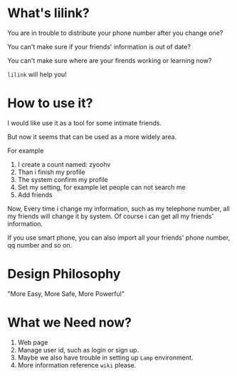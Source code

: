 # What's lilink?

You are in trouble to distribute your phone number after you change one?

You can't make sure if your friends' information is out of date?

You can't make sure where are your firends working or learning now?

`lilink` will help you!

# How to use it?

I would like use it as a tool for some intimate friends.

But now it seems that can be used as a  more widely area.

For example

1.  I create a count named: zyoohv
2.  Than i finish my profile
3.  The system confirm my profile
4.  Set my setting, for example let people can not search me
5.  Add friends

Now, Every time i change my information, such as my telephone number, all my friends will change it by system. Of course i can get all my friends' information.

If you use smart phone, you can also import all your friends' phone number, qq number and so on.

# Design Philosophy

"More Easy, More Safe, More Powerful"

# What we Need now?

1.  Web page
2.  Manage user id, such as login or sign up.
3.  Maybe we also have trouble in setting up `Lamp` environment.
4.  More information reference `wiki` please.
